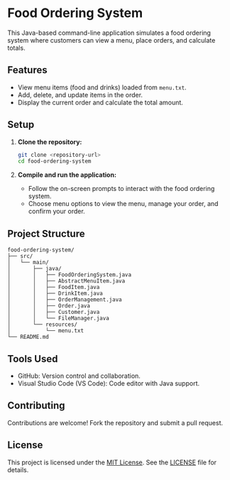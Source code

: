 # Food Ordering System

This Java-based command-line application simulates a food ordering system where customers can view a menu, place orders, and calculate totals.

## Features

- View menu items (food and drinks) loaded from `menu.txt`.
- Add, delete, and update items in the order.
- Display the current order and calculate the total amount.

## Setup

1. **Clone the repository:**

    ```bash
    git clone <repository-url>
    cd food-ordering-system
    ```

2. **Compile and run the application:**

    - Follow the on-screen prompts to interact with the food ordering system.
    - Choose menu options to view the menu, manage your order, and confirm your order.

## Project Structure

```
food-ordering-system/
├── src/
│   └── main/
│       ├── java/
│       │   ├── FoodOrderingSystem.java
│       │   ├── AbstractMenuItem.java
│       │   ├── FoodItem.java
│       │   ├── DrinkItem.java
│       │   ├── OrderManagement.java
│       │   ├── Order.java
│       │   ├── Customer.java
│       │   └── FileManager.java
│       └── resources/
│           └── menu.txt
└── README.md
```

## Tools Used

- GitHub: Version control and collaboration.
- Visual Studio Code (VS Code): Code editor with Java support.

## Contributing

Contributions are welcome! Fork the repository and submit a pull request.

## License

This project is licensed under the [MIT License](LICENSE). See the [LICENSE](LICENSE) file for details.